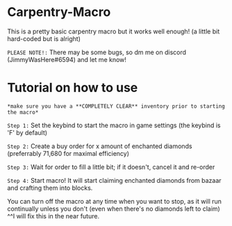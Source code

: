 # Carpentry-Macro

This is a pretty basic carpentry macro but it works well enough! (a little bit hard-coded but is alright)

```PLEASE NOTE!:``` There may be some bugs, so dm me on discord (JimmyWasHere#6594) and let me know!

# Tutorial on how to use

`*make sure you have a **COMPLETELY CLEAR** inventory prior to starting the macro* `

```Step 1:``` Set the keybind to start the macro in game settings (the keybind is 'F' by default)

```Step 2:``` Create a buy order for x amount of enchanted diamonds (preferrably 71,680 for maximal efficiency)

```Step 3:``` Wait for order to fill a little bit; if it doesn't, cancel it and re-order

```Step 4:``` Start macro! It will start claiming enchanted diamonds from bazaar and crafting them into blocks.

You can turn off the macro at any time when you want to stop, as it will run continually unless you don't (even when there's no diamonds left to claim)
^^I will fix this in the near future.
